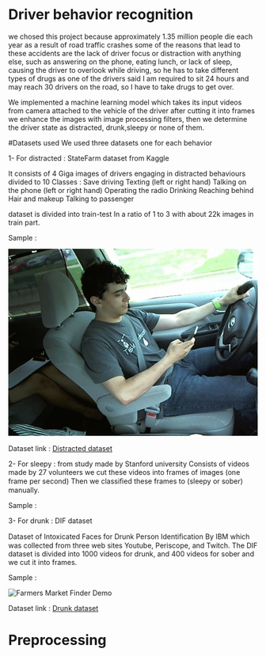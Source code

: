 # Driver behavior recognition
we chosed this project because approximately 1.35 million people die each year as a result of road traffic crashes some of the reasons that lead to these accidents are the lack of driver focus or distraction with anything else, such as answering on the phone, eating lunch, or lack of sleep, causing the driver to overlook while driving, so he has to take different types of drugs as one of the drivers said I am required to sit 24 hours and may reach 30 drivers on the road, so I have to take drugs to get over.

We implemented a machine learning model which takes its input videos from camera attached to the vehicle of the driver after cutting it into frames we enhance the images with image processing filters, then we determine the driver state as distracted, drunk,sleepy or none of them.

#Datasets used
We used three datasets one for each behavior

1- For distracted :  StateFarm dataset from Kaggle

It consists of 4 Giga images of drivers engaging in distracted behaviours divided to 10 Classes : 
Save driving
Texting (left or right hand)
Talking on the phone (left or right hand)
Operating the radio
Drinking
Reaching behind
Hair and makeup
Talking to passenger

dataset is divided into train-test In a ratio of 1 to 3 with about 22k images in train part.

Sample :

![Farmers Market Finder Demo](Distracted.gif)

Dataset link : [Distracted dataset](https://www.kaggle.com/c/state-farm-distracted-driver-detection/data) 

2- For sleepy :  from study made by Stanford university Consists of videos made by 27 volunteers we cut these videos into frames of images (one frame per second) Then we classiﬁed these frames to (sleepy or sober) manually.

Sample :

3- For drunk : DIF dataset

Dataset of Intoxicated Faces for Drunk Person Identiﬁcation By IBM which was collected from three web sites Youtube, Periscope, and Twitch.
The DIF dataset is divided into  1000 videos for drunk, and 400 videos for sober and we cut it into frames.

Sample :

![Farmers Market Finder Demo](Drunk.gif)

Dataset link : [Drunk dataset](https://github.com/vivekverma080698/vivekverma080698-Intoxication-Detection-using-PHOG-LPQ-Facial-Action-Units) 

# Preprocessing
